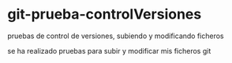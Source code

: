 # git-prueba-controlVersiones
pruebas de control de versiones, subiendo y modificando ficheros

se ha realizado pruebas para subir y modificar mis ficheros git
